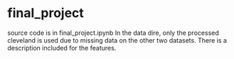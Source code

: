 # final_project

source code is in final_project.ipynb
In the data dire, only the processed cleveland is used due to missing data on the other two datasets.
There is a description included for the features.
